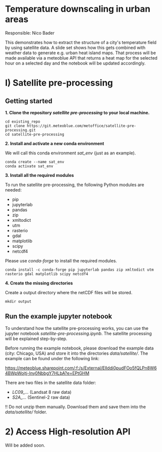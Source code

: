 # Temperature downscaling in urban areas

Responsible: Nico Bader

This demonstrates how to extract the structure of a city's temperature field by using satellite data. A slide set shows how this gets combined with weather data to generate e.g. urban heat island maps. That process will be made available via a meteoblue API that returns a heat map for the selected hour on a selected day and the notebook will be updated accordingly.

# I) Satellite pre-processing

## Getting started

**1. Clone the repository *satellite pre-processing* to your local machine.**
```
cd existing_repo
git clone https://git.meteoblue.com/metoffice/satellite-pre-processing.git
cd satellite-pre-processing
```

**2. Install and activate a new conda environment**

We will call this conda environment *sat_env* (just as an example).
```
conda create --name sat_env
conda activate sat_env
```

**3. Install all the required modules**

To run the satellite pre-processing, the following Python modules are needed:

- pip
- jupyterlab
- pandas
- zip
- xmltodict
- utm
- rasterio
- gdal
- matplotlib
- scipy
- netcdf4

Please use *conda-forge* to install the required modules.

```
conda install -c conda-forge pip jupyterlab pandas zip xmltodict utm rasterio gdal matplotlib scipy netcdf4
```

**4. Create the missing directories**

Create a output directory where the netCDF files will be stored.

```
mkdir output
```


## Run the example jupyter notebook

To understand how the satellite pre-processing works, you can use the jupyter notebook *satellite-pre-processing.ipynb*.
The satellite processing will be explained step-by-step.

Before running the example notebook, please download the example data (city: Chicago, USA) and store it into the directories
*data/satellite/*.
The example can be found under the following link:

https://meteoblue.sharepoint.com/:f:/s/External/ElIddi0pudFOo5fQLPn8W64BWpWojtj-lny0NbbgY7HLbA?e=EPtGHM


There are two files in the satellite data folder:
- *LC09_...* (Landsat 8 raw data)
- *S2A_...* (Sentinel-2 raw data)

!! Do not unzip them manually. Download them and save them into the *data/satellite/* folder.

# 2) Access High-resolution API

Will be added soon.
